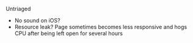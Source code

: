 Untriaged
- No sound on iOS?
- Resource leak? Page sometimes becomes less responsive and hogs CPU after being left open for several hours
